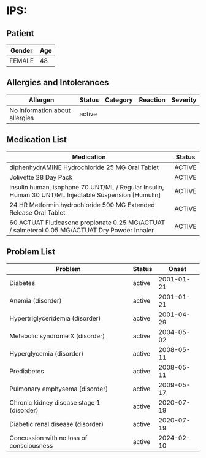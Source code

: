 # IPS:

## Patient

|Gender|Age|
|---|---|
|FEMALE|48|

## Allergies and Intolerances

|Allergen|Status|Category|Reaction|Severity|
|---|---|---|---|---|
|No information about allergies|active||||

## Medication List

|Medication|Status|
|---|---|
|diphenhydrAMINE Hydrochloride 25 MG Oral Tablet|ACTIVE|
|Jolivette 28 Day Pack|ACTIVE|
|insulin human, isophane 70 UNT/ML / Regular Insulin, Human 30 UNT/ML Injectable Suspension [Humulin]|ACTIVE|
|24 HR Metformin hydrochloride 500 MG Extended Release Oral Tablet|ACTIVE|
|60 ACTUAT Fluticasone propionate 0.25 MG/ACTUAT / salmeterol 0.05 MG/ACTUAT Dry Powder Inhaler|ACTIVE|

## Problem List

|Problem|Status|Onset|
|---|---|---|
|Diabetes|active|2001-01-21|
|Anemia (disorder)|active|2001-01-21|
|Hypertriglyceridemia (disorder)|active|2001-04-29|
|Metabolic syndrome X (disorder)|active|2004-05-02|
|Hyperglycemia (disorder)|active|2008-05-11|
|Prediabetes|active|2008-05-11|
|Pulmonary emphysema (disorder)|active|2009-05-17|
|Chronic kidney disease stage 1 (disorder)|active|2020-07-19|
|Diabetic renal disease (disorder)|active|2020-07-19|
|Concussion with no loss of consciousness|active|2024-02-10|

